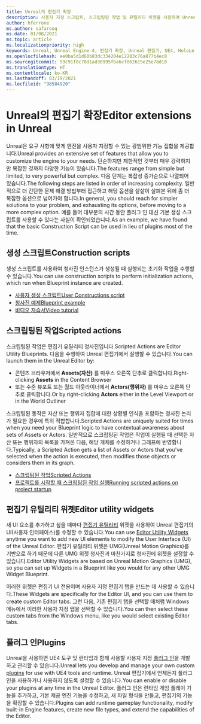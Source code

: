 ```yaml
---
title: Unreal의 편집기 확장
description: 사용자 지정 스크립트, 스크립팅된 작업 및 유틸리티 위젯을 사용하여 Unreal Engine 편집기를 확장하는 방법을 알아보세요.
author: hferrone
ms.author: safarooq
ms.date: 01/08/2021
ms.topic: article
ms.localizationpriority: high
keywords: Unreal, Unreal Engine 4, 편집기 확장, Unreal 편집기, UE4, HoloLens, HoloLens 2, 혼합 현실, 개발, 설명서, 가이드, 기능, 혼합 현실 헤드셋, windows mixed reality 헤드셋, 가상 현실 헤드셋, 이식, 업그레이드
ms.openlocfilehash: ee0ba5d1d60b83dc334204e12283c76a877b4ec8
ms.sourcegitcommit: 59c91f8c70d1ad30995fba6cf862615e25e78d10
ms.translationtype: HT
ms.contentlocale: ko-KR
ms.lasthandoff: 03/19/2021
ms.locfileid: "98584920"
---
```

# <a name="editor-extensions-in-unreal"></a><span data-ttu-id="2596b-104">Unreal의 편집기 확장</span><span class="sxs-lookup"><span data-stu-id="2596b-104">Editor extensions in Unreal</span></span>

<span data-ttu-id="2596b-105">Unreal은 요구 사항에 맞게 엔진을 사용자 지정할 수 있는 광범위한 기능 집합을 제공합니다.</span><span class="sxs-lookup"><span data-stu-id="2596b-105">Unreal provides an extensive set of features that allow you to customize the engine to your needs.</span></span> <span data-ttu-id="2596b-106">단순하지만 제한적인 것부터 매우 강력하지만 복잡한 것까지 다양한 기능이 있습니다.</span><span class="sxs-lookup"><span data-stu-id="2596b-106">The features range from simple but limited, to very powerful but complex.</span></span> <span data-ttu-id="2596b-107">다음 단계는 복잡성 증가순으로 나열되어 있습니다.</span><span class="sxs-lookup"><span data-stu-id="2596b-107">The following steps are listed in order of increasing complexity.</span></span> <span data-ttu-id="2596b-108">일반적으로 더 간단한 문제 해결 방법부터 접근하고 해당 옵션을 샅샅이 살펴본 뒤에 좀 더 복잡한 옵션으로 넘어가야 합니다.</span><span class="sxs-lookup"><span data-stu-id="2596b-108">In general, you should reach for simpler solutions to your problem, and exhausting its options, before moving to a more complex option.</span></span> <span data-ttu-id="2596b-109">예를 들어 대부분의 시간 동안 플러그 인 대신 기본 생성 스크립트를 사용할 수 있다는 사실이 확인되었습니다.</span><span class="sxs-lookup"><span data-stu-id="2596b-109">As an example, we have found that the basic Construction Script can be used in lieu of plugins most of the time.</span></span> 

<!-- Also, engine modification should be a last resort, as it is not only complex, but integrating changes back into the engine for simple work-around can take a disproportionately long time. -->

## <a name="construction-scripts"></a><span data-ttu-id="2596b-110">생성 스크립트</span><span class="sxs-lookup"><span data-stu-id="2596b-110">Construction scripts</span></span>

<span data-ttu-id="2596b-111">생성 스크립트를 사용하여 청사진 인스턴스가 생성될 때 실행되는 초기화 작업을 수행할 수 있습니다.</span><span class="sxs-lookup"><span data-stu-id="2596b-111">You can use construction scripts to perform initialization actions, which run when Blueprint instance are created.</span></span>

* [<span data-ttu-id="2596b-112">사용자 생성 스크립트</span><span class="sxs-lookup"><span data-stu-id="2596b-112">User Constructions script</span></span>](https://docs.unrealengine.com/ProgrammingAndScripting/Blueprints/UserGuide/UserConstructionScript/index.html)
* [<span data-ttu-id="2596b-113">청사진 예제</span><span class="sxs-lookup"><span data-stu-id="2596b-113">Blueprint example</span></span>](https://docs.unrealengine.com/Resources/ContentExamples/Blueprints/1_4/index.html)
* [<span data-ttu-id="2596b-114">비디오 자습서</span><span class="sxs-lookup"><span data-stu-id="2596b-114">Video tutorial</span></span>](https://www.youtube.com/watch?v=z1SD-d9yJmQ&ab_channel=UnrealEngine)

## <a name="scripted-actions"></a><span data-ttu-id="2596b-115">스크립팅된 작업</span><span class="sxs-lookup"><span data-stu-id="2596b-115">Scripted actions</span></span>

<span data-ttu-id="2596b-116">스크립팅된 작업은 편집기 유틸리티 청사진입니다.</span><span class="sxs-lookup"><span data-stu-id="2596b-116">Scripted Actions are Editor Utility Blueprints.</span></span> <span data-ttu-id="2596b-117">다음을 수행하여 Unreal 편집기에서 실행할 수 있습니다.</span><span class="sxs-lookup"><span data-stu-id="2596b-117">You can launch them in the Unreal Editor by:</span></span>
* <span data-ttu-id="2596b-118">콘텐츠 브라우저에서 **Assets(자산)** 를 마우스 오른쪽 단추로 클릭합니다.</span><span class="sxs-lookup"><span data-stu-id="2596b-118">Right-clicking **Assets** in the Content Browser</span></span>
* <span data-ttu-id="2596b-119">또는 수준 뷰포트 또는 월드 아웃라이너에서 **Actors(행위자)** 를 마우스 오른쪽 단추로 클릭합니다.</span><span class="sxs-lookup"><span data-stu-id="2596b-119">Or by right-clicking **Actors** either in the Level Viewport or in the World Outliner</span></span>

<span data-ttu-id="2596b-120">스크립팅된 동작은 자산 또는 행위자 집합에 대한 상황별 인식을 포함하는 청사진 논리가 필요한 경우에 특히 적합합니다.</span><span class="sxs-lookup"><span data-stu-id="2596b-120">Scripted Actions are uniquely suited for times when you need your Blueprint logic to have contextual awareness about sets of Assets or Actors.</span></span> <span data-ttu-id="2596b-121">일반적으로 스크립팅된 작업은 작업이 실행될 때 선택한 자산 또는 행위자의 목록을 가져온 다음, 해당 개체를 수정하거나 그래프에 반영합니다.</span><span class="sxs-lookup"><span data-stu-id="2596b-121">Typically, a Scripted Action gets a list of Assets or Actors that you've selected when the action is executed, then modifies those objects or considers them in its graph.</span></span>

* [<span data-ttu-id="2596b-122">스크립팅된 작업</span><span class="sxs-lookup"><span data-stu-id="2596b-122">Scripted Actions</span></span>](https://docs.unrealengine.com/ProductionPipelines/ScriptingAndAutomation/Blueprints/ScriptedActions/index.html)
* [<span data-ttu-id="2596b-123">프로젝트를 시작할 때 스크립팅된 작업 실행</span><span class="sxs-lookup"><span data-stu-id="2596b-123">Running scripted actions on project startup</span></span>](https://docs.unrealengine.com/ProductionPipelines/ScriptingAndAutomation/Blueprints/StartupObjects/index.html)

## <a name="editor-utility-widgets"></a><span data-ttu-id="2596b-124">편집기 유틸리티 위젯</span><span class="sxs-lookup"><span data-stu-id="2596b-124">Editor utility widgets</span></span>

<span data-ttu-id="2596b-125">새 UI 요소를 추가하고 싶을 때마다 [편집기 유틸리티](https://docs.unrealengine.com/InteractiveExperiences/UMG/UserGuide/EditorUtilityWidgets/index.html) 위젯을 사용하여 Unreal 편집기의 UI(사용자 인터페이스)를 수정할 수 있습니다.</span><span class="sxs-lookup"><span data-stu-id="2596b-125">You can use [Editor Utility Widgets](https://docs.unrealengine.com/InteractiveExperiences/UMG/UserGuide/EditorUtilityWidgets/index.html) anytime you want to add new UI elements to modify the User Interface (UI) of the Unreal Editor.</span></span> <span data-ttu-id="2596b-126">편집기 유틸리티 위젯은 UMG(Unreal Motion Graphics)를 기반으로 하기 때문에 다른 UMG 위젯 청사진과 마찬가지로 청사진에 위젯을 설정할 수 있습니다.</span><span class="sxs-lookup"><span data-stu-id="2596b-126">Editor Utility Widgets are based on Unreal Motion Graphics (UMG), so you can set up Widgets in a Blueprint like you would for any other UMG Widget Blueprint.</span></span>

<span data-ttu-id="2596b-127">이러한 위젯은 편집기 UI 전용이며 사용자 지정 편집기 탭을 만드는 데 사용할 수 있습니다.</span><span class="sxs-lookup"><span data-stu-id="2596b-127">These Widgets are specifically for the Editor UI, and you can use them to create custom Editor tabs.</span></span> <span data-ttu-id="2596b-128">그런 다음, 기존 편집기 탭을 선택할 때처럼 Windows 메뉴에서 이러한 사용자 지정 탭을 선택할 수 있습니다.</span><span class="sxs-lookup"><span data-stu-id="2596b-128">You can then select these custom tabs from the Windows menu, like you would select existing Editor tabs.</span></span>

## <a name="plugins"></a><span data-ttu-id="2596b-129">플러그 인</span><span class="sxs-lookup"><span data-stu-id="2596b-129">Plugins</span></span>

<span data-ttu-id="2596b-130">Unreal을 사용하면 UE4 도구 및 런타임과 함께 사용할 사용자 지정 [플러그 인](https://docs.unrealengine.com/ProductionPipelines/Plugins/index.html)을 개발하고 관리할 수 있습니다.</span><span class="sxs-lookup"><span data-stu-id="2596b-130">Unreal lets you develop and manage your own custom [plugins](https://docs.unrealengine.com/ProductionPipelines/Plugins/index.html) for use with UE4 tools and runtime.</span></span> <span data-ttu-id="2596b-131">Unreal 편집기에서 언제든지 플러그 인을 사용하거나 사용하지 않도록 설정할 수 있습니다.</span><span class="sxs-lookup"><span data-stu-id="2596b-131">You can enable or disable your plugins at any time in the Unreal Editor.</span></span> <span data-ttu-id="2596b-132">플러그 인은 런타임 게임 플레이 기능을 추가하고, 기본 제공 엔진 기능을 수정하고, 새 파일 형식을 만들고, 편집기의 기능을 확장할 수 있습니다.</span><span class="sxs-lookup"><span data-stu-id="2596b-132">Plugins can add runtime gameplay functionality, modify built-in Engine features, create new file types, and extend the capabilities of the Editor.</span></span>

<!-- ## Engine modifications -->

